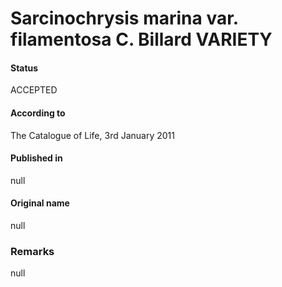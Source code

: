 Sarcinochrysis marina var. filamentosa C. Billard VARIETY
=======

#### Status
ACCEPTED

#### According to
The Catalogue of Life, 3rd January 2011

#### Published in
null

#### Original name
null

### Remarks
null